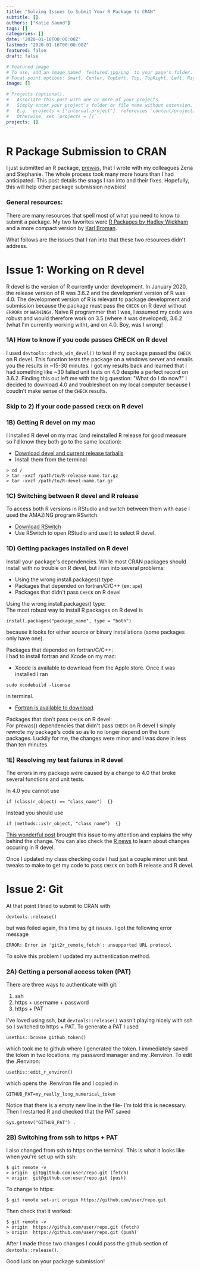 ```yaml
---
title: "Solving Issues to Submit Your R Package to CRAN"
subtitle: []
authors: ["Katie Saund"]
tags: []
categories: []
date: "2020-01-16T00:00:00Z"
lastmod: "2020-01-16T00:00:00Z"
featured: false
draft: false

# Featured image
# To use, add an image named `featured.jpg/png` to your page's folder.
# Focal point options: Smart, Center, TopLeft, Top, TopRight, Left, Right, BottomLeft, Bottom, BottomRight
image: []

# Projects (optional).
#   Associate this post with one or more of your projects.
#   Simply enter your project's folder or file name without extension.
#   E.g. `projects = ["internal-project"]` references `content/project/deep-learning/index.md`.
#   Otherwise, set `projects = []`.
projects: []
---
```


# R Package Submission to CRAN
I just submitted an R package, [prewas](https://github.com/Snitkin-Lab-Umich/prewas), that I wrote with my colleagues Zena and Stephanie. The whole process took many more hours than I had anticipated. This post details the snags I ran into and their fixes. Hopefully, this will help other package submission newbies!  

### General resources:
There are many resources that spell most of what you need to know to submit a package. My two favorites were [R Packages by Hadley Wickham](http://r-pkgs.had.co.nz/release.html#release-check) and a more compact version by [Karl Broman](https://kbroman.org/pkg_primer/pages/cran.html).

What follows are the issues that I ran into that these two resources didn't address.

# Issue 1: Working on R devel
R devel is the version of R currently under development. In January 2020, the release version of R was 3.6.2 and the development version of R was 4.0. The development version of R is relevant to package development and submission because the package must pass the `CHECK` on R devel without `ERRORs` or `WARNINGs`. Naive R programmer that I was, I assumed my code was robust and would therefore work on 3.5 (where it was developed), 3.6.2 (what I'm currently working with), and on 4.0. Boy, was I wrong! 

### 1A) How to know if you code passes CHECK on R devel
I used `devtools::check_win_devel()` to test if my package passed the `CHECK` on R devel. This function tests the package on a windows server and emails you the results in ~15-30 minutes. I got my results back and learned that I had something like ~30 failed unit tests on 4.0 despite a perfect record on 3.6.2. Finding this out left me with the big question: "What do I do now?" I decided to download 4.0 and troubleshoot on my local computer because I coudln't make sense of the `CHECK` results.

### Skip to 2) if your code passed `CHECK` on R devel
### 1B) Getting R devel on my mac
I installed R devel on my mac (and reinstalled R release for good measure so I'd know they both go to the same location):

* [Download devel and current release tarballs](http://mac.r-project.org/)
* Install them from the terminal  

```
> cd /  
> tar -xvzf /path/to/R-release-name.tar.gz  
> tar -xvzf /path/to/R-devel-name.tar.gz  
```
  
### 1C) Switching between R devel and R release
To access both R versions in RStudio and switch between them with ease I used the AMAZING program RSwitch.

* [Download RSwitch](https://rud.is/rswitch/)
* Use RSwitch to open RStudio and use it to select R devel. 

### 1D) Getting packages installed on R devel
Install your package's dependencies. While most CRAN packages should install with no trouble on R devel, but I ran into several problems: 

* Using the wrong install.packages() type  
* Packages that depended on fortran/C/C++ (ex: `ape`)  
* Packages that didn't pass `CHECK` on R devel  
 
Using the wrong install.packages() type:  
The most robust way to install R packages on R devel is 
```
install.packages("package_name", type = "both")  
``` 
because it looks for either source or binary installations (some packages only have one).  
  
Packages that depended on fortran/C/C++:  
I had to install fortran and Xcode on my mac: 

* Xcode is available to download from the Apple store. Once it was installed I ran 
``` 
sudo xcodebuild -license  
``` 
in terminal. 
* [Fortran is available to download](https://github.com/fxcoudert/gfortran-for-macOS/releases)


Packages that don't pass `CHECK` on R devel:   
For prewas() dependencies that didn't pass `CHECK` on R devel I simply rewrote my package's code so as to no longer depend on the bum packages. Luckily for me, the changes were minor and I was done in less than ten minutes.  

### 1E) Resolving my test failures in R devel 
The errors in my package were caused by a change to 4.0 that broke several functions and unit tests.

In 4.0 you cannot use
```
if (class(r_object) == "class_name")  {}
```
Instead you should use 
```
if (methods::is(r_object, "class_name")  {}
```
[This wonderful post](https://developer.r-project.org/Blog/public/2019/11/09/when-you-think-class.-think-again/index.html)  brought this issue to my attention and explains the why behind the change. You can also check the [R news](https://stat.ethz.ch/R-manual/R-devel/doc/html/NEWS.html) to learn about changes occuring in R devel. 

Once I updated my class checking code I had just a couple minor unit test tweaks to make to get my code to pass `CHECK` on both R release and R devel. 
# Issue 2: Git 
At that point I tried to submit to CRAN with 
``` 
devtools::release()
```
but was foiled again, this time by git issues. I got the following error message
```
ERROR: Error in 'git2r_remote_fetch': unsupported URL protocol
```
To solve this problem I updated my authentication method.
### 2A) Getting a personal access token (PAT)
There are three ways to authenticate with git: 

1. ssh  
2. https + username + password
3. https + PAT 

I've loved using ssh, but `devtools::release()` wasn't playing nicely with ssh so I switched to https + PAT. To generate a PAT I used 
```
usethis::browse_github_token()  
```
which took me to github where I generated the token. I immediately saved the token in two locations: my password manager and my .Renviron. To edit the .Renviron:  
```
usethis::edit_r_environ()  
``` 
which opens the .Renviron file and I copied in  
```
GITHUB_PAT=my_really_long_numerical_token  

``` 
Notice that there is a empty new line in the file- I'm told this is necessary. Then I restarted R and checked that the PAT saved  
```
Sys.getenv("GITHUB_PAT") . 
``` 
### 2B) Switching from ssh to https + PAT  
I also changed from ssh to https on the terminal. This is what it looks like when you're set up with ssh:  
```
$ git remote -v  
> origin  git@github.com:user/repo.git (fetch)  
> origin  git@github.com:user/repo.git (push)  
```
To change to https:  
```
$ git remote set-url origin https://github.com/user/repo.git  
```
Then check that it worked:  
```
$ git remote -v  
> origin  https://github.com/user/repo.git (fetch)  
> origin  https://github.com/user/repo.git (push)  
```
After I made those two changes I could pass the github section of `devtools::release()`.   
  
Good luck on your package submission!  



